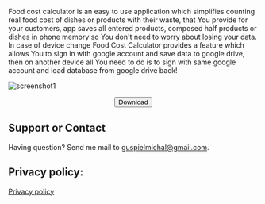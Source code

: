
Food cost calculator is an easy to use application which simplifies counting real food cost of dishes or products with their waste, that You provide for your customers, app saves all entered products, composed half products or dishes in phone memory so You don't need to worry about losing your data. In case of device change Food Cost Calculator provides a feature which allows You to sign in with google account and save data to google drive, then on another device all You need to do is to sign with same google account and load database from google drive back! 


![screenshot1](https://user-images.githubusercontent.com/70368829/117968773-3ccf8580-b32f-11eb-91ef-aacfba84510e.png)


<center>
<button name="button" onclick="http://www.google.com">Download</button>
</center>


## Support or Contact
Having question? Send me mail to guspielmichal@gmail.com.


## Privacy policy: 
[Privacy policy](https://michalguspiel.github.io)

